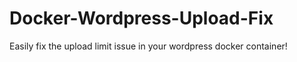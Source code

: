 # Docker-Wordpress-Upload-Fix
Easily fix the upload limit issue in your wordpress docker container!
